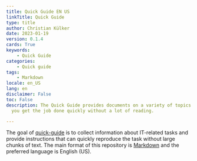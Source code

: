 ```yaml
---
title: Quick Guide EN US
linkTitle: Quick Guide
type: title
author: Christian Külker
date: 2023-01-19
version: 0.1.4
cards: True
keywords:
    - Quick Guide
categories:
    - Quick guide
tags:
    - Markdown
locale: en_US
lang: en
disclaimer: False
toc: False
description: The Quick Guide provides documents on a variety of topics to help
  you get the job done quickly without a lot of reading.

---
```


The goal of [quick-guide] is to collect information about IT-related tasks and
provide instructions that can quickly reproduce the task without large chunks
of text. The main format of this repository is [Markdown] and the preferred
language is English (US).

<!--

## History Of This Page

| Version | Date       | Notes                                                |
| ------- | ---------- | ---------------------------------------------------- |
| 0.1.4   | 2023-01-19 | Fix front matter, fix typo, hide this section        |
| 0.1.3   | 2023-01-18 | Minor improvements of writing, Add front matter keys |
| 0.1.2   | 2022-05-17 | Fix front matter YAML                                |
| 0.1.1   | 2022-05-16 | Improve mission statement                            |
| 0.1.0   | 2020-04-20 | Initial release                                      |

-->

[Markdown]: https://en.wikipedia.org/wiki/Markdown
[quick-guide]: https://github.com/ckuelker/quick-guide-en-us

